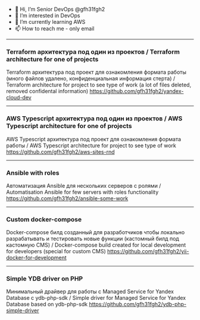 - 👋 Hi, I’m Senior DevOps @gfh31fgh2
- 👀 I’m interested in DevOps
- 🌱 I’m currently learning AWS
- 📫 How to reach me - only email


* * *
### Terraform архитектура под один из проектов / Terraform architecture for one of projects
Terraform архитектура под проект для ознакомления формата работы (много файлов удалено, конфиденциальная информация стерта) / Terraform architecture for project to see type of work (a lot of files deleted, removed confidental information)
https://github.com/gfh31fgh2/yandex-cloud-dev

* * *
### AWS Typescript архитектура под один из проектов  / AWS Typescript architecture for one of projects
AWS Typescript архитектура под проект для ознакомления формата работы / AWS Typescript architecture for project to see type of work
https://github.com/gfh31fgh2/aws-sites-rnd

* * *
### Ansible with roles
Автоматизация Ansible для нескольких серверов с ролями / Automatisation Ansible for few servers with roles functionality  
https://github.com/gfh31fgh2/ansible-some-work

* * *
### Custom docker-compose
Docker-compose билд созданный для разработчиков чтобы локально разрабатывать и тестировать новые функции (кастомный билд под кастомную CMS) / Docker-compose build created for local development for developers (special for custom CMS)
https://github.com/gfh31fgh2/yii-docker-for-development

* * *
### Simple YDB driver on PHP
Минимальный драйвер для работы с Managed Service for Yandex Database с ydb-php-sdk / Simple driver for Managed Service for Yandex Database based on ydb-php-sdk
https://github.com/gfh31fgh2/ydb-php-simple-driver

<!---
gfh31fgh2/gfh31fgh2 is a ✨ special ✨ repository because its `README.md` (this file) appears on your GitHub profile.
You can click the Preview link to take a look at your changes.
--->
